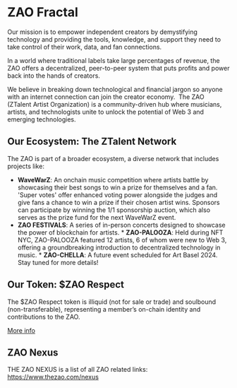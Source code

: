 
# ZAO Fractal

Our mission is to empower independent creators by demystifying technology and providing the tools, knowledge, and support they need to take control of their work, data, and fan connections.

In a world where traditional labels take large percentages of revenue, the ZAO offers a decentralized, peer-to-peer system that puts profits and power back into the hands of creators.

We believe in breaking down technological and financial jargon so anyone with an internet connection can join the creator economy.
‍
The ZAO (ZTalent Artist Organization) is a community-driven hub where musicians, artists, and technologists unite to unlock the potential of Web 3 and emerging technologies.

## Our Ecosystem: The ZTalent Network
The ZAO is part of a broader ecosystem, a diverse network that includes projects like:

* **WaveWarZ**: An onchain music competition where artists battle by showcasing their best songs to win a prize for themselves and a fan. 'Super votes' offer enhanced voting power alongside the judges and give fans a chance to win a prize if their chosen artist wins. Sponsors can participate by winning the 1/1 sponsorship auction, which also serves as the prize fund for the next WaveWarZ event.
* **‍ZAO FESTIVALS**: A series of in-person concerts designed to showcase the power of blockchain for artists.
‍* **ZAO-PALOOZA**: Held during NFT NYC, ZAO-PALOOZA featured 12 artists, 6 of whom were new to Web 3, offering a groundbreaking introduction to decentralized technology in music.
‍* **ZAO-CHELLA**: A future event scheduled for Art Basel 2024. Stay tuned for more details!

## Our Token: $ZAO Respect
The $ZAO Respect token is illiquid (not for sale or trade) and soulbound (non-transferable), representing a member’s on-chain identity and contributions to the ZAO.

[More info](https://www.thezao.com/zao-token)

## ZAO Nexus
THE ZAO NEXUS is a list of all ZAO related links: https://www.thezao.com/nexus



